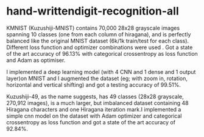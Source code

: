 # hand-writtendigit-recognition-all
KMNIST (Kuzushiji-MNIST) contains 70,000 28x28 grayscale images spanning 10 classes (one from each column of hiragana), and is perfectly balanced like the original MNIST dataset (6k/1k train/test for each class). Different loss function and optimizer combinations were used . Got a state of the art accuracy of 96.13% with categorical crossentropy as loss function and Adam as optimiser.

I implemented a deep learning model (with 4 CNN and 1 dense and 1 output layer)on MNIST and I augmented the dataset (eg; with zoom in, rotation, horizontal and vertical shifting) and got a testing accuracy of 99.51%.

Kuzushiji-49, as the name suggests, has 49 classes (28x28 grayscale, 270,912 images), is a much larger, but imbalanced dataset containing 48 Hiragana characters and one Hiragana iteration mark.I implemented a simple cnn model on the dataset with Adam optimizer and categorical crossentropy as loss function and got a state of the art accuracy of 92.84%.
